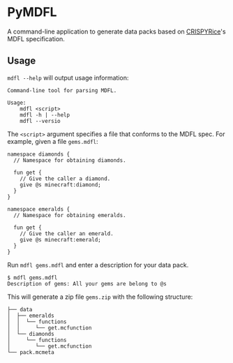 # PyMDFL
A command-line application to generate data packs based on [CRISPYRice](https://github.com/CRISPYricePC/MDFL-Spec/blob/master/spec.md)'s MDFL specification.


## Usage
`mdfl --help` will output usage information:
```
Command-line tool for parsing MDFL.

Usage:
    mdfl <script>
    mdfl -h | --help
    mdfl --versio
```

The `<script>` argument specifies a file that conforms to the MDFL spec. For example, given a file `gems.mdfl`:
```
namespace diamonds {
  // Namespace for obtaining diamonds.

  fun get {
    // Give the caller a diamond.
    give @s minecraft:diamond;
  }
}

namespace emeralds {
  // Namespace for obtaining emeralds.

  fun get {
    // Give the caller an emerald.
    give @s minecraft:emerald;
  }
}
```
Run `mdfl gems.mdfl` and enter a description for your data pack.
```
$ mdfl gems.mdfl
Description of gems: All your gems are belong to @s
```
This will generate a zip file `gems.zip` with the following structure:
```
├── data
│  ├── emeralds
│  │  └── functions
│  │     └── get.mcfunction
│  └── diamonds
│     └── functions
│        └── get.mcfunction
└── pack.mcmeta
```
